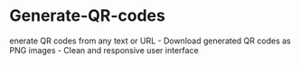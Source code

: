 # Generate-QR-codes
enerate QR codes from any text or URL - Download generated QR codes as PNG images - Clean and responsive user interface

